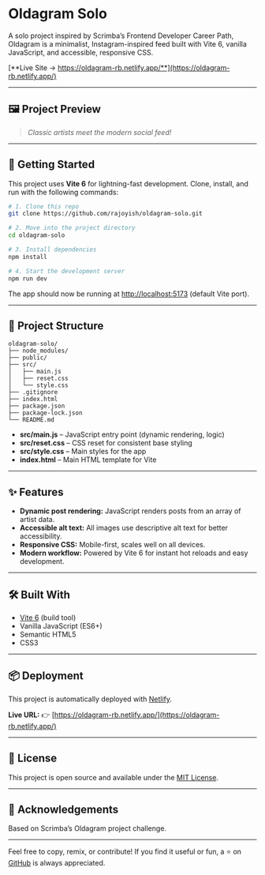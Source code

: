 # Oldagram Solo

A solo project inspired by Scrimba’s Frontend Developer Career Path, Oldagram is a minimalist, Instagram-inspired feed built with Vite 6, vanilla JavaScript, and accessible, responsive CSS.

[**Live Site → https://oldagram-rb.netlify.app/**](https://oldagram-rb.netlify.app/)

---

## 🖼️ Project Preview

> _Classic artists meet the modern social feed!_

---

## 🚀 Getting Started

This project uses **Vite 6** for lightning-fast development.
Clone, install, and run with the following commands:

```bash
# 1. Clone this repo
git clone https://github.com/rajoyish/oldagram-solo.git

# 2. Move into the project directory
cd oldagram-solo

# 3. Install dependencies
npm install

# 4. Start the development server
npm run dev
```

The app should now be running at [http://localhost:5173](http://localhost:5173) (default Vite port).

---

## 📂 Project Structure

```
oldagram-solo/
├── node_modules/
├── public/
├── src/
│   ├── main.js
│   ├── reset.css
│   └── style.css
├── .gitignore
├── index.html
├── package.json
├── package-lock.json
└── README.md
```

- **src/main.js** – JavaScript entry point (dynamic rendering, logic)
- **src/reset.css** – CSS reset for consistent base styling
- **src/style.css** – Main styles for the app
- **index.html** – Main HTML template for Vite

---

## ✨ Features

- **Dynamic post rendering:** JavaScript renders posts from an array of artist data.
- **Accessible alt text:** All images use descriptive alt text for better accessibility.
- **Responsive CSS:** Mobile-first, scales well on all devices.
- **Modern workflow:** Powered by Vite 6 for instant hot reloads and easy development.

---

## 🛠️ Built With

- [Vite 6](https://vitejs.dev/) (build tool)
- Vanilla JavaScript (ES6+)
- Semantic HTML5
- CSS3

---

## 📦 Deployment

This project is automatically deployed with [Netlify](https://www.netlify.com/).

**Live URL:**
👉 [https://oldagram-rb.netlify.app/](https://oldagram-rb.netlify.app/)

---

## 📄 License

This project is open source and available under the [MIT License](LICENSE).

---

## 🙏 Acknowledgements

Based on Scrimba’s Oldagram project challenge.

---

Feel free to copy, remix, or contribute!
If you find it useful or fun, a ⭐️ on [GitHub](https://github.com/rajoyish/oldagram-solo) is always appreciated.
